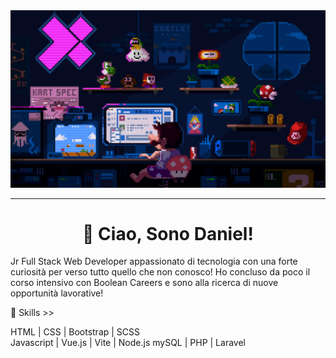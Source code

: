 
<div > 
    <img src="img/banner.jpg"> 
</div>

<hr>

<h1 align="center"> 
    👋 Ciao, Sono Daniel! 
</h1> 


Jr Full Stack Web Developer appassionato di tecnologia con una forte curiosità per verso tutto quello che non conosco!
Ho concluso da poco il corso intensivo con Boolean Careers e sono alla ricerca di nuove opportunità lavorative! 


🔭 Skills >> 

HTML | CSS | Bootstrap | SCSS  
Javascript | Vue.js | Vite | Node.js
mySQL | PHP | Laravel
